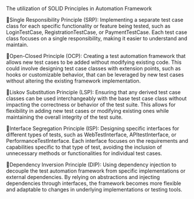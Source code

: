  The utilization of SOLID Principles in Automation Framework 

🔹Single Responsibility Principle (SRP):
Implementing a separate test case class for each specific functionality or feature being tested, such as LoginTestCase, RegistrationTestCase, or PaymentTestCase. Each test case class focuses on a single responsibility, making it easier to understand and maintain.

🔹Open-Closed Principle (OCP):
Creating a test automation framework that allows new test cases to be added without modifying existing code. This could involve designing test case classes with extension points, such as hooks or customizable behavior, that can be leveraged by new test cases without altering the existing framework implementation.

🔹Liskov Substitution Principle (LSP):
Ensuring that any derived test case classes can be used interchangeably with the base test case class without impacting the correctness or behavior of the test suite. This allows for flexibility in adding new test cases or modifying existing ones while maintaining the overall integrity of the test suite.

🔹Interface Segregation Principle (ISP):
Designing specific interfaces for different types of tests, such as WebTestInterface, APItestInterface, or PerformanceTestInterface. Each interface focuses on the requirements and capabilities specific to that type of test, avoiding the inclusion of unnecessary methods or functionalities for individual test cases.

🔹Dependency Inversion Principle (DIP):
Using dependency injection to decouple the test automation framework from specific implementations or external dependencies. By relying on abstractions and injecting dependencies through interfaces, the framework becomes more flexible and adaptable to changes in underlying implementations or testing tools.